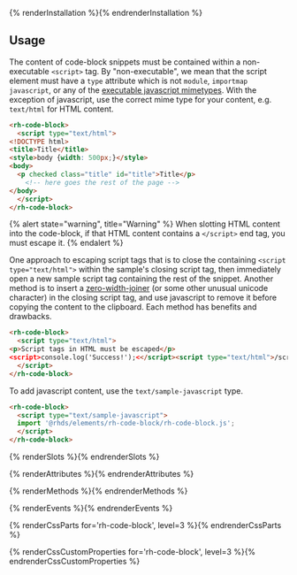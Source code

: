 {% renderInstallation %}{% endrenderInstallation %}

## Usage

The content of code-block snippets must be contained within a non-executable 
`<script>` tag. By "non-executable", we mean that the script element must have
a `type` attribute which is not `module`, `importmap` `javascript`, or any of
the [executable javascript mimetypes][mime]. With the exception of javascript,
use the correct mime type for your content, e.g. `text/html` for HTML content.

```html
<rh-code-block>
  <script type="text/html">
<!DOCTYPE html>
<title>Title</title>
<style>body {width: 500px;}</style>
<body>
  <p checked class="title" id="title">Title</p>
    <!-- here goes the rest of the page -->
</body>
  </script>
</rh-code-block>
```

{% alert state="warning", title="Warning" %}
When slotting HTML content into the code-block, if that HTML content contains 
a `</script>` end tag, you must escape it.
{% endalert %}

One approach to escaping script tags that is to close the containing `<script 
type="text/html">` within the sample's closing script tag, then immediately open 
a new sample script tag containing the rest of the snippet. Another method is to 
insert a [zero-width-joiner][zwj] (or some other unusual unicode character) in 
the closing script tag, and use javascript to remove it before copying the 
content to the clipboard. Each method has benefits and drawbacks.

```html
<rh-code-block>
  <script type="text/html">
<p>Script tags in HTML must be escaped</p>
<script>console.log('Success!');<</script><script type="text/html">/script>
  </script>
</rh-code-block>
```

To add javascript content, use the `text/sample-javascript` type.

```html
<rh-code-block>
  <script type="text/sample-javascript">
  import '@rhds/elements/rh-code-block/rh-code-block.js';
  </script>
</rh-code-block>
```

{% renderSlots %}{% endrenderSlots %}

{% renderAttributes %}{% endrenderAttributes %}

{% renderMethods %}{% endrenderMethods %}

{% renderEvents %}{% endrenderEvents %}

{% renderCssParts for='rh-code-block', level=3 %}{% endrenderCssParts %}

{% renderCssCustomProperties for='rh-code-block', level=3 %}{% endrenderCssCustomProperties %}

[mime]: https://developer.mozilla.org/en-US/docs/Web/HTTP/Basics_of_HTTP/MIME_types#textjavascript
[zwj]: https://www.wikiwand.com/en/Zero-width_joiner

